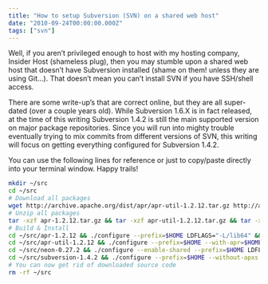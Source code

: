 ```yaml
---
title: "How to setup Subversion (SVN) on a shared web host"
date: "2010-09-24T00:00:00.000Z"
tags: ["svn"]
---
```


Well, if you aren’t privileged enough to host with my hosting company, Insider Host (shameless plug), then you may stumble upon a shared web host that doesn’t have Subversion installed (shame on them! unless they are using Git…). That doesn’t mean you can’t install SVN if you have SSH/shell access.

There are some write-up’s that are correct online, but they are all super-dated (over a couple years old). While Subversion 1.6.X is in fact released, at the time of this writing Subversion 1.4.2 is still the main supported version on major package repositories. Since you will run into mighty trouble eventually trying to mix commits from different versions of SVN, this writing will focus on getting everything configured for Subversion 1.4.2.

You can use the following lines for reference or just to copy/paste directly into your terminal window. Happy trails!

```bash
mkdir ~/src
cd ~/src
# Download all packages
wget http://archive.apache.org/dist/apr/apr-util-1.2.12.tar.gz http://archive.apache.org/dist/apr/apr-1.2.12.tar.gz http://www.webdav.org/neon/neon-0.27.2.tar.gz http://subversion.tigris.org/downloads/subversion-1.4.2.tar.gz
# Unzip all packages
tar -xzf apr-1.2.12.tar.gz && tar -xzf apr-util-1.2.12.tar.gz && tar -xzf neon-0.27.2.tar.gz && tar -xzf subversion-1.4.2.tar.gz
# Build & Install
cd ~/src/apr-1.2.12 && ./configure --prefix=$HOME LDFLAGS="-L/lib64" && make && make install
cd ~/src/apr-util-1.2.12 && ./configure --prefix=$HOME --with-apr=$HOME LDFLAGS="-L/lib64" && make && make install
cd ~/src/neon-0.27.2 && ./configure --enable-shared --prefix=$HOME LDFLAGS="-L/lib64" && make && make install
cd ~/src/subversion-1.4.2 && ./configure --prefix=$HOME --without-apxs --without-berkeley-db --with-zlib --with-ssl LDFLAGS="-L/lib64" && make && make install
# You can now get rid of downloaded source code
rm -rf ~/src
```
